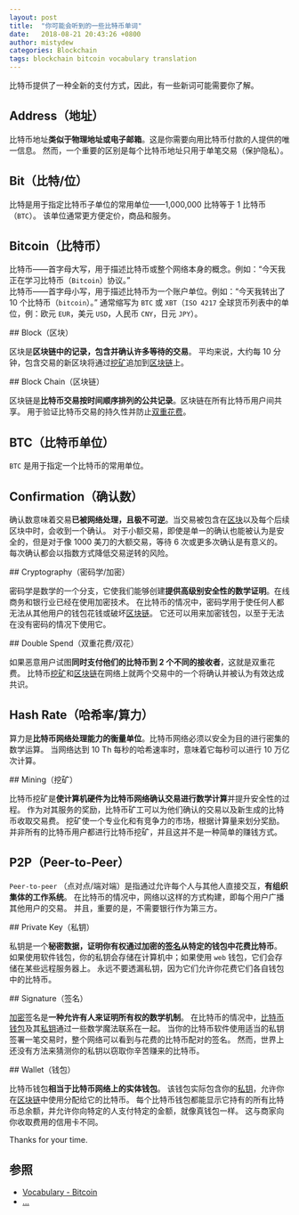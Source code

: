 ```yaml
---
layout: post
title:  "你可能会听到的一些比特币单词"
date:   2018-08-21 20:43:26 +0800
author: mistydew
categories: Blockchain
tags: blockchain bitcoin vocabulary translation
---
```

比特币提供了一种全新的支付方式，因此，有一些新词可能需要你了解。

## Address（地址）

比特币地址**类似于物理地址或电子邮箱**。这是你需要向用比特币付款的人提供的唯一信息。
然而，一个重要的区别是每个比特币地址只用于单笔交易（保护隐私）。

## Bit（比特/位）

比特是用于指定比特币子单位的常用单位——1,000,000 比特等于 1 比特币（`BTC`）。
该单位通常更方便定价，商品和服务。

## Bitcoin（比特币）

比特币——首字母大写，用于描述比特币或整个网络本身的概念。例如：“今天我正在学习比特币（`Bitcoin`）协议。”<br>
比特币——首字母小写，用于描述比特币为一个账户单位。例如：“今天我转出了 10 个比特币（`bitcoin`）。”
通常缩写为 `BTC` 或 `XBT`（`ISO 4217` 全球货币列表中的单位，例：欧元 `EUR`，美元 `USD`，人民币 `CNY`，日元 `JPY`）。

<p id="Block-ref"></p>
## Block（区块）

区块是**区块链中的记录，包含并确认许多等待的交易**。
平均来说，大约每 10 分钟，包含交易的新区块将通过[挖矿](#Mining-ref)追加到[区块链](#BlockChain-ref)上。

<p id="BlockChain-ref"></p>
## Block Chain（区块链）

区块链是**比特币交易按时间顺序排列的公共记录**。区块链在所有比特币用户间共享。
用于验证比特币交易的持久性并防止[双重花费](#DoubleSpend-ref)。

## BTC（比特币单位）

`BTC` 是用于指定一个比特币的常用单位。

## Confirmation（确认数）

确认数意味着交易**已被网络处理，且极不可逆**。当交易被包含在[区块](#Block-ref)以及每个后续区块中时，会收到一个确认。
对于小额交易，即使是单一的确认也能被认为是安全的，但是对于像 1000 美刀的大额交易，等待 6 次或更多次确认是有意义的。
每次确认都会以指数方式降低交易逆转的风险。

<p id="Cryptography-ref"></p>
## Cryptography（密码学/加密）

密码学是数学的一个分支，它使我们能够创建**提供高级别安全性的数学证明**。在线商务和银行业已经在使用加密技术。
在比特币的情况中，密码学用于使任何人都无法从其他用户的钱包花钱或破坏[区块链](#BlockChain-ref)。
它还可以用来加密钱包，以至于无法在没有密码的情况下使用它。

<p id="DoubleSpend-ref"></p>
## Double Spend（双重花费/双花）

如果恶意用户试图**同时支付他们的比特币到 2 个不同的接收者**，这就是双重花费。
比特币[挖矿](#Mining-ref)和[区块链](#BlockChain-ref)在网络上就两个交易中的一个将确认并被认为有效达成共识。

## Hash Rate（哈希率/算力）

算力是**比特币网络处理能力的衡量单位**。比特币网络必须以安全为目的进行密集的数学运算。
当网络达到 10 Th 每秒的哈希速率时，意味着它每秒可以进行 10 万亿次计算。

<p id="Mining-ref"></p>
## Mining（挖矿）

比特币挖矿是**使计算机硬件为比特币网络确认交易进行数学计算**并提升安全性的过程。
作为对其服务的奖励，比特币矿工可以为他们确认的交易以及新生成的比特币收取交易费。
挖矿使一个专业化和有竞争力的市场，根据计算量来划分奖励。
并非所有的比特币用户都进行比特币挖矿，并且这并不是一种简单的赚钱方式。

## P2P（Peer-to-Peer）

`Peer-to-peer` （点对点/端对端）是指通过允许每个人与其他人直接交互，**有组织集体的工作系统**。
在比特币的情况中，网络以这样的方式构建，即每个用户广播其他用户的交易。
并且，重要的是，不需要银行作为第三方。

<p id="PrivateKey-ref"></p>
## Private Key（私钥）

私钥是一个**秘密数据，证明你有权通过加密的[签名](#Signature-ref)从特定的钱包中花费比特币**。
如果使用软件钱包，你的私钥会存储在计算机中；如果使用 `web` 钱包，它们会存储在某些远程服务器上。
永远不要透漏私钥，因为它们允许你花费它们各自钱包中的比特币。

<p id="Signature-ref"></p>
## Signature（签名）

[加密](#Cryptography-ref)签名是**一种允许有人来证明所有权的数学机制**。
在比特币的情况中，[比特币钱包](#Wallet-ref)及其[私钥](#PrivateKey-ref)通过一些数学魔法联系在一起。
当你的比特币软件使用适当的私钥签署一笔交易时，整个网络可以看到与花费的比特币配对的签名。
然而，世界上还没有方法来猜测你的私钥以窃取你辛苦赚来的比特币。

<p id="Wallet-ref"></p>
## Wallet（钱包）

比特币钱包**相当于比特币网络上的实体钱包**。
该钱包实际包含你的[私钥](#PrivateKey-ref)，允许你在[区块链](#BlockChain-ref)中使用分配给它的比特币。
每个比特币钱包都能显示它持有的所有比特币总余额，并允许你向特定的人支付特定的金额，就像真钱包一样。
这与商家向你收取费用的信用卡不同。

Thanks for your time.

## 参照
* [Vocabulary - Bitcoin](https://bitcoin.org/en/vocabulary)
* [...](https://github.com/mistydew/blockchain)
